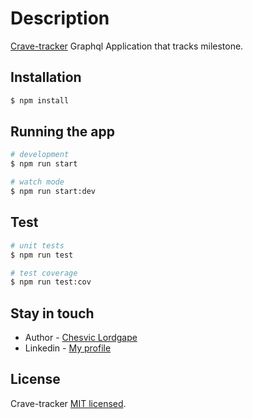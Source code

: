 
# Description

[Crave-tracker](https://github.com/lordgape/crave-tracker) Graphql Application that tracks milestone.

## Installation

```bash
$ npm install
```

## Running the app

```bash
# development
$ npm run start

# watch mode
$ npm run start:dev
```

## Test

```bash
# unit tests
$ npm run test
```

```bash
# test coverage
$ npm run test:cov
```



## Stay in touch

- Author - [Chesvic Lordgape](https://github.com/lordgape)
- Linkedin - [My profile](https://www.linkedin.com/in/chesvic-lordgape/)

## License

Crave-tracker [MIT licensed](LICENSE).
